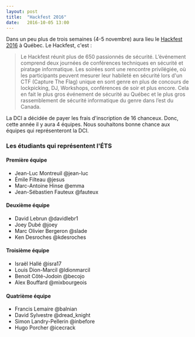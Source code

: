 ```yaml
---
layout: post
title:  "Hackfest 2016"
date:   2016-10-05 13:00
---
```


Dans un peu plus de trois semaines (4-5 novembre) aura lieu le [Hackfest 2016](http://www.hackfest.ca) à Québec. Le Hackfest, c'est :

> Le Hackfest réunit plus de 650 passionnés de sécurité. L’événement comprend deux journées de conférences techniques en sécurité et piratage informatique. Les soirées sont une rencontre privilégiée, où les participants peuvent mesurer leur habileté en sécurité lors d'un CTF (Capture The Flag) unique en sont genre en plus de concours de lockpicking, DJ, Workshops, conférences de soir et plus encore. Cela en fait le plus gros événement de sécurité au Québec et le plus gros rassemblement de sécurité informatique du genre dans l’est du Canada.


La DCI a décidée de payer les frais d'inscription de 16 chanceux. Donc, cette année il y aura 4 équipes. Nous souhaitons bonne chance aux équipes qui représenteront la DCI. 

### Les étudiants qui représentent l'ÉTS

#### Première équipe 
* Jean-Luc Montreuil @jean-luc
* Émile Filteau @jesus
* Marc-Antoine Hinse @emma
* Jean-Sébastien Fauteux @fauteux

#### Deuxième équipe
* David Lebrun @davidlebr1
* Joey Dubé @joey
* Marc Olivier Bergeron @slade
* Ken Desroches @kdesroches

#### Troisième équipe
* Israël Hallé @isra17
* Louis Dion-Marcil @ldionmarcil
* Benoit Côté-Jodoin @becojo
* Alex Bouffard @mixbourgeois

#### Quatrième équipe
* Francis Lemaire @balnian
* David Sylvestre @dread_knight
* Simon Landry-Pellerin @inbefore
* Hugo Porcher @icecrack





